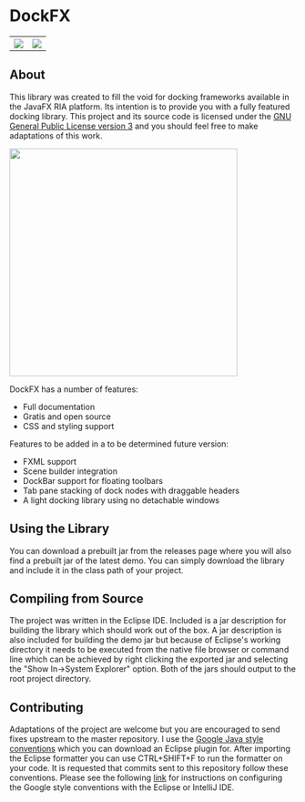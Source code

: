 # DockFX
<table>
<tr>
<th><img src="http://i.imgur.com/x9P2tN5.png" ></th>
<th><img src="http://i.imgur.com/2jmP7Mo.png" ></th>
</tr>
</table>

## About
This library was created to fill the void for docking frameworks available in the JavaFX RIA platform. Its intention is to provide you with a fully featured docking library. This project and its source code is licensed under the [GNU General Public License version 3](http://www.gnu.org/licenses/gpl-3.0.en.html) and you should feel free to make adaptations of this work.

<img src="https://upload.wikimedia.org/wikipedia/commons/thumb/9/93/GPLv3_Logo.svg/2000px-GPLv3_Logo.svg.png" width="400">

DockFX has a number of features:
* Full documentation
* Gratis and open source
* CSS and styling support

Features to be added in a to be determined future version:
* FXML support
* Scene builder integration
* DockBar support for floating toolbars
* Tab pane stacking of dock nodes with draggable headers
* A light docking library using no detachable windows

## Using the Library
You can download a prebuilt jar from the releases page where you will also find a prebuilt jar of the latest demo. You can simply download the library and include it in the class path of your project.

## Compiling from Source
The project was written in the Eclipse IDE. Included is a jar description for building the library which should work out of the box. A jar description is also included for building the demo jar but because of Eclipse's working directory it needs to be executed from the native file browser or command line which can be achieved by right clicking the exported jar and selecting the "Show In->System Explorer" option. Both of the jars should output to the root project directory.

## Contributing
Adaptations of the project are welcome but you are encouraged to send fixes upstream to the master repository. I use the [Google Java style conventions](https://github.com/google/styleguide) which you can download an Eclipse plugin for. After importing the Eclipse formatter you can use CTRL+SHIFT+F to run the formatter on your code. It is requested that commits sent to this repository follow these conventions. Please see the following [link](https://github.com/HPI-Information-Systems/Metanome/wiki/Installing-the-google-styleguide-settings-in-intellij-and-eclipse) for instructions on configuring the Google style conventions with the Eclipse or IntelliJ IDE.
